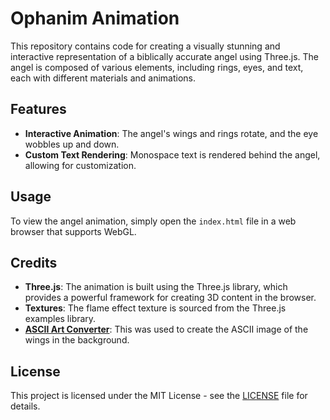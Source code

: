 # Ophanim Animation

This repository contains code for creating a visually stunning and interactive representation of a biblically accurate angel using Three.js. The angel is composed of various elements, including rings, eyes, and text, each with different materials and animations.

## Features

- **Interactive Animation**: The angel's wings and rings rotate, and the eye wobbles up and down.
- **Custom Text Rendering**: Monospace text is rendered behind the angel, allowing for customization.

## Usage

To view the angel animation, simply open the `index.html` file in a web browser that supports WebGL.

## Credits

- **Three.js**: The animation is built using the Three.js library, which provides a powerful framework for creating 3D content in the browser.
- **Textures**: The flame effect texture is sourced from the Three.js examples library.
-  **[ASCII Art Converter](https://ascii-generator.site/)**: This was used to create the ASCII image of the wings in the background.

## License

This project is licensed under the MIT License - see the [LICENSE](LICENSE) file for details.

